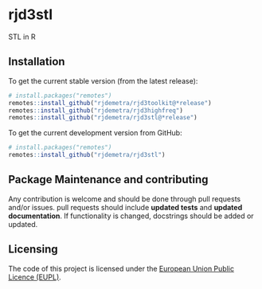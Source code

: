 
<!-- README.md is generated from README.Rmd. Please edit that file -->

# rjd3stl

<!-- badges: start -->
<!-- badges: end -->

STL in R

## Installation

To get the current stable version (from the latest release):

``` r
# install.packages("remotes")
remotes::install_github("rjdemetra/rjd3toolkit@*release")
remotes::install_github("rjdemetra/rjd3highfreq")
remotes::install_github("rjdemetra/rjd3stl@*release")
```

To get the current development version from GitHub:

``` r
# install.packages("remotes")
remotes::install_github("rjdemetra/rjd3stl")
```

## Package Maintenance and contributing

Any contribution is welcome and should be done through pull requests
and/or issues. pull requests should include **updated tests** and
**updated documentation**. If functionality is changed, docstrings
should be added or updated.

## Licensing

The code of this project is licensed under the [European Union Public
Licence (EUPL)](https://joinup.ec.europa.eu/page/eupl-text-11-12).
